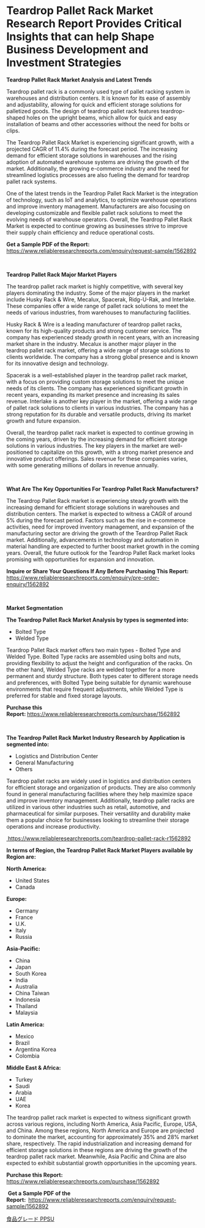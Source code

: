 <p><h1>Teardrop Pallet Rack Market Research Report Provides Critical Insights that can help Shape Business Development and Investment Strategies</h1></p><p><strong>Teardrop Pallet Rack Market Analysis and Latest Trends</strong></p>
<p><p>Teardrop pallet rack is a commonly used type of pallet racking system in warehouses and distribution centers. It is known for its ease of assembly and adjustability, allowing for quick and efficient storage solutions for palletized goods. The design of teardrop pallet rack features teardrop-shaped holes on the upright beams, which allow for quick and easy installation of beams and other accessories without the need for bolts or clips.</p><p>The Teardrop Pallet Rack Market is experiencing significant growth, with a projected CAGR of 11.4% during the forecast period. The increasing demand for efficient storage solutions in warehouses and the rising adoption of automated warehouse systems are driving the growth of the market. Additionally, the growing e-commerce industry and the need for streamlined logistics processes are also fueling the demand for teardrop pallet rack systems.</p><p>One of the latest trends in the Teardrop Pallet Rack Market is the integration of technology, such as IoT and analytics, to optimize warehouse operations and improve inventory management. Manufacturers are also focusing on developing customizable and flexible pallet rack solutions to meet the evolving needs of warehouse operators. Overall, the Teardrop Pallet Rack Market is expected to continue growing as businesses strive to improve their supply chain efficiency and reduce operational costs.</p></p>
<p><strong>Get a Sample PDF of the Report:&nbsp;</strong> <a href="https://www.reliableresearchreports.com/enquiry/request-sample/1562892">https://www.reliableresearchreports.com/enquiry/request-sample/1562892</a></p>
<p>&nbsp;</p>
<p><strong>Teardrop Pallet Rack Major Market Players</strong></p>
<p><p>The teardrop pallet rack market is highly competitive, with several key players dominating the industry. Some of the major players in the market include Husky Rack & Wire, Mecalux, Spacerak, Ridg-U-Rak, and Interlake. These companies offer a wide range of pallet rack solutions to meet the needs of various industries, from warehouses to manufacturing facilities.</p><p>Husky Rack & Wire is a leading manufacturer of teardrop pallet racks, known for its high-quality products and strong customer service. The company has experienced steady growth in recent years, with an increasing market share in the industry. Mecalux is another major player in the teardrop pallet rack market, offering a wide range of storage solutions to clients worldwide. The company has a strong global presence and is known for its innovative design and technology.</p><p>Spacerak is a well-established player in the teardrop pallet rack market, with a focus on providing custom storage solutions to meet the unique needs of its clients. The company has experienced significant growth in recent years, expanding its market presence and increasing its sales revenue. Interlake is another key player in the market, offering a wide range of pallet rack solutions to clients in various industries. The company has a strong reputation for its durable and versatile products, driving its market growth and future expansion.</p><p>Overall, the teardrop pallet rack market is expected to continue growing in the coming years, driven by the increasing demand for efficient storage solutions in various industries. The key players in the market are well-positioned to capitalize on this growth, with a strong market presence and innovative product offerings. Sales revenue for these companies varies, with some generating millions of dollars in revenue annually.</p></p>
<p>&nbsp;</p>
<p><strong>What Are The Key Opportunities For Teardrop Pallet Rack Manufacturers?</strong></p>
<p><p>The Teardrop Pallet Rack market is experiencing steady growth with the increasing demand for efficient storage solutions in warehouses and distribution centers. The market is expected to witness a CAGR of around 5% during the forecast period. Factors such as the rise in e-commerce activities, need for improved inventory management, and expansion of the manufacturing sector are driving the growth of the Teardrop Pallet Rack market. Additionally, advancements in technology and automation in material handling are expected to further boost market growth in the coming years. Overall, the future outlook for the Teardrop Pallet Rack market looks promising with opportunities for expansion and innovation.</p></p>
<p><strong>Inquire or Share Your Questions If Any Before Purchasing This Report:</strong> <a href="https://www.reliableresearchreports.com/enquiry/pre-order-enquiry/1562892">https://www.reliableresearchreports.com/enquiry/pre-order-enquiry/1562892</a></p>
<p>&nbsp;</p>
<p><strong>Market Segmentation</strong></p>
<p><strong>The Teardrop Pallet Rack Market Analysis by types is segmented into:</strong></p>
<p><ul><li>Bolted Type</li><li>Welded Type</li></ul></p>
<p><p>Teardrop Pallet Rack market offers two main types - Bolted Type and Welded Type. Bolted Type racks are assembled using bolts and nuts, providing flexibility to adjust the height and configuration of the racks. On the other hand, Welded Type racks are welded together for a more permanent and sturdy structure. Both types cater to different storage needs and preferences, with Bolted Type being suitable for dynamic warehouse environments that require frequent adjustments, while Welded Type is preferred for stable and fixed storage layouts.</p></p>
<p><strong>Purchase this Report:&nbsp;</strong><a href="https://www.reliableresearchreports.com/purchase/1562892">https://www.reliableresearchreports.com/purchase/1562892</a></p>
<p>&nbsp;</p>
<p><strong>The Teardrop Pallet Rack Market Industry Research by Application is segmented into:</strong></p>
<p><ul><li>Logistics and Distribution Center</li><li>General Manufacturing</li><li>Others</li></ul></p>
<p><p>Teardrop pallet racks are widely used in logistics and distribution centers for efficient storage and organization of products. They are also commonly found in general manufacturing facilities where they help maximize space and improve inventory management. Additionally, teardrop pallet racks are utilized in various other industries such as retail, automotive, and pharmaceutical for similar purposes. Their versatility and durability make them a popular choice for businesses looking to streamline their storage operations and increase productivity.</p></p>
<p><a href="https://www.reliableresearchreports.com/teardrop-pallet-rack-r1562892">&nbsp;https://www.reliableresearchreports.com/teardrop-pallet-rack-r1562892</a></p>
<p><strong>In terms of Region, the Teardrop Pallet Rack Market Players available by Region are:</strong></p>
<p>
    <p> <strong> North America: </strong>
        <ul>
            <li>United States</li>
            <li>Canada</li>
        </ul>
        </p> 
    <p> <strong> Europe: </strong>
        <ul>
            <li>Germany</li>
            <li>France</li>
            <li>U.K.</li>
            <li>Italy</li>
            <li>Russia</li>
        </ul>
        </p> 
    <p> <strong> Asia-Pacific: </strong>
        <ul>
            <li>China</li>
            <li>Japan</li>
            <li>South Korea</li>
            <li>India</li>
            <li>Australia</li>
            <li>China Taiwan</li>
            <li>Indonesia</li>
            <li>Thailand</li>
            <li>Malaysia</li>
        </ul>
        </p> 
    <p> <strong> Latin America: </strong>
        <ul>
            <li>Mexico</li>
            <li>Brazil</li>
            <li>Argentina Korea</li>
            <li>Colombia</li>
        </ul>
        </p> 
    <p> <strong> Middle East & Africa: </strong>
        <ul>
            <li>Turkey</li>
            <li>Saudi</li>
            <li>Arabia</li>
            <li>UAE</li>
            <li>Korea</li>
        </ul>
    </p>
    </p>
<p><p>The teardrop pallet rack market is expected to witness significant growth across various regions, including North America, Asia Pacific, Europe, USA, and China. Among these regions, North America and Europe are projected to dominate the market, accounting for approximately 35% and 28% market share, respectively. The rapid industrialization and increasing demand for efficient storage solutions in these regions are driving the growth of the teardrop pallet rack market. Meanwhile, Asia Pacific and China are also expected to exhibit substantial growth opportunities in the upcoming years.</p></p>
<p><strong>Purchase this Report: </strong><a href="https://www.reliableresearchreports.com/purchase/1562892">https://www.reliableresearchreports.com/purchase/1562892</a></p>
<p>&nbsp;<strong>Get a Sample PDF of the Report:&nbsp;&nbsp;</strong><a href="https://www.reliableresearchreports.com/enquiry/request-sample/1562892">https://www.reliableresearchreports.com/enquiry/request-sample/1562892</a></p>
<p><strong></strong></p>
<p><p><a href="https://github.com/JoanaNitzsche/Market-Research-Report-List-1/blob/main/2627880153283.md">食品グレード PPSU</a></p></p>